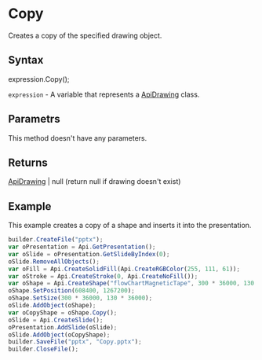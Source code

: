 # Copy

Creates a copy of the specified drawing object.

## Syntax

expression.Copy();

`expression` - A variable that represents a [ApiDrawing](../ApiDrawing.md) class.

## Parametrs

This method doesn't have any parameters.

## Returns

[ApiDrawing](../../ApiDrawing/ApiDrawing.md) &#124; null (return null if drawing doesn't exist)

## Example

This example creates a copy of a shape and inserts it into the presentation.

```javascript
builder.CreateFile("pptx");
var oPresentation = Api.GetPresentation();
var oSlide = oPresentation.GetSlideByIndex(0);
oSlide.RemoveAllObjects();
var oFill = Api.CreateSolidFill(Api.CreateRGBColor(255, 111, 61));
var oStroke = Api.CreateStroke(0, Api.CreateNoFill());
var oShape = Api.CreateShape("flowChartMagneticTape", 300 * 36000, 130 * 36000, oFill, oStroke);
oShape.SetPosition(608400, 1267200);
oShape.SetSize(300 * 36000, 130 * 36000);
oSlide.AddObject(oShape);
var oCopyShape = oShape.Copy();
oSlide = Api.CreateSlide();
oPresentation.AddSlide(oSlide);
oSlide.AddObject(oCopyShape);
builder.SaveFile("pptx", "Copy.pptx");
builder.CloseFile();
```